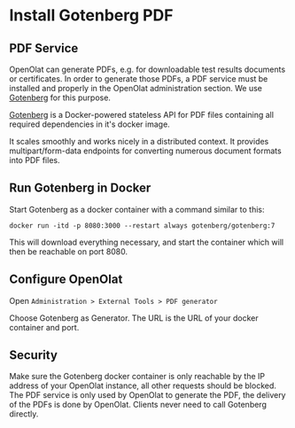 # Install Gotenberg PDF

## PDF Service

OpenOlat can generate PDFs, e.g. for downloadable test results documents or certificates. 
In order to generate those PDFs, a PDF service must be installed and properly in the OpenOlat administration section. 
We use [Gotenberg](https://gotenberg.dev/docs/about) for this purpose. 


[Gotenberg](https://gotenberg.dev/docs/about) is a Docker-powered stateless API for PDF files containing all required dependencies in it's docker image.

It scales smoothly and works nicely in a distributed context. It provides multipart/form-data endpoints for converting numerous document formats into PDF files.

## Run Gotenberg in Docker

Start Gotenberg as a docker container with a command similar  to this:

`docker run -itd -p 8080:3000 --restart always gotenberg/gotenberg:7`

This will download everything necessary, and start the container which will then be reachable on port 8080.

## Configure OpenOlat

Open `Administration > External Tools > PDF generator`

Choose Gotenberg as Generator. The URL is the URL of your docker container and port.

## Security

Make sure the Gotenberg docker container is only reachable by the IP address of your OpenOlat instance, all other requests should be blocked. The PDF service is only used by OpenOlat to generate the PDF, the delivery of the PDFs is done by OpenOlat. Clients never need to call Gotenberg directly.
